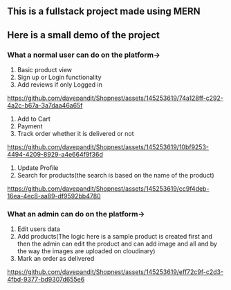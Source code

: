 ## This is a fullstack project made using MERN

## Here is a small demo of the project

### What a normal user can do on the platform->

1. Basic product view
2. Sign up or Login functionality
3. Add reviews if only Logged in

https://github.com/davepandit/Shopnest/assets/145253619/74a128ff-c292-4a2c-b67a-3a7daa46a65f

1. Add to Cart
2. Payment
3. Track order whether it is delivered or not

https://github.com/davepandit/Shopnest/assets/145253619/10bf9253-4494-4209-8929-a4e664f9f36d

1. Update Profile
2. Search for products(the search is based on the name of the product)

https://github.com/davepandit/Shopnest/assets/145253619/cc9f4deb-16ea-4ec8-aa89-df9592bb4780

###  What an admin can do on the platform->
1. Edit users data
2. Add products(The logic here is a sample product is created first and then the admin can edit the product and can add image and all and by the way the images are uploaded on cloudinary)
3. Mark an order as delivered

https://github.com/davepandit/Shopnest/assets/145253619/eff72c9f-c2d3-4fbd-9377-bd9307d655e6

